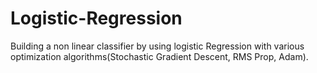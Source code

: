 # Logistic-Regression
Building a non linear classifier by using logistic Regression with various optimization algorithms(Stochastic Gradient Descent, RMS Prop, Adam).
